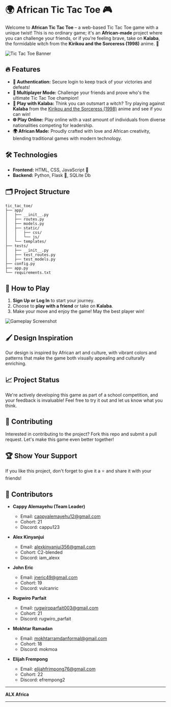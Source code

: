 # 🌍 African Tic Tac Toe 🎮

Welcome to **African Tic Tac Toe** – a web-based Tic Tac Toe game with a unique twist! This is no ordinary game; it's an **African-made** project where you can challenge your friends, or if you're feeling brave, take on **Kalaba**, the formidable witch from the **Kirikou and the Sorceress (1998)** anime. 🌟

![Tic Tac Toe Banner](https://as1.ftcdn.net/v2/jpg/05/96/52/22/1000_F_596522285_tKM9qxfXK5x5bHTGcgIMM5ugWwAIhOiJ.jpg)

## 🔥 Features

- **🔐 Authentication:** Secure login to keep track of your victories and defeats!
- **👥 Multiplayer Mode:** Challenge your friends and prove who's the ultimate Tic Tac Toe champion!
- **🤖 Play with Kalaba:** Think you can outsmart a witch? Try playing against **Kalaba** from the [Kirikou and the Sorceress (1998)](https://youtu.be/FOXIXbq0bRc) anime and see if you can win!
- **🌐 Play Online:** Play online with a vast amount of individuals from diverse nationalities competing for leadership.
- **🌍 African Made:** Proudly crafted with love and African creativity, blending traditional games with modern technology.

## 🛠️ Technologies

- **Frontend:** HTML, CSS, JavaScript 🎨
- **Backend:** Python, Flask 🐍, SQLite Db

## 🗂️ Project Structure

```plaintext
tic_tac_toe/
├── app/
│   ├── __init__.py
│   ├── routes.py
│   ├── models.py
│   ├── static/
│   │   ├── css/
│   │   └── js/
│   └── templates/
├── tests/
│   ├── __init__.py
│   ├── test_routes.py
│   ├── test_models.py
├── config.py
├── app.py
└── requirements.txt
```

## 🎯 How to Play

1. **Sign Up or Log In** to start your journey.
2. Choose to **play with a friend** or take on **Kalaba**.
3. Make your move and enjoy the game! May the best player win!

![Gameplay Screenshot](https://t0.gstatic.com/licensed-image?q=tbn:ANd9GcQdR5hPxiKG7MuJFuIe1lbrqandKE2QP5JzdrE4Dt6gnzu6Xnc0dCyK97yTeghVzkok)

## 🖌️ Design Inspiration

Our design is inspired by African art and culture, with vibrant colors and patterns that make the game both visually appealing and culturally enriching.

## 📈 Project Status

We're actively developing this game as part of a school competition, and your feedback is invaluable! Feel free to try it out and let us know what you think.

## 🤝 Contributing

Interested in contributing to the project? Fork this repo and submit a pull request. Let's make this game even better together!

## 🏆 Show Your Support

If you like this project, don't forget to give it a ⭐ and share it with your friends!

## 👥 Contributors

- **Cappy Alemayehu (Team Leader)**
  - Email: [cappyalemayehu12@gmail.com](mailto:cappyalemayehu12@gmail.com)
  - Cohort: 21
  - Discord: cappu123

- **Alex Kinyanjui**
  - Email: [alexkinyanjui356@gmail.com](mailto:alexkinyanjui356@gmail.com)
  - Cohort: C2-blended
  - Discord: iam_alexx

- **John Eric**
  - Email: [jneric49@gmail.com](mailto:jneric49@gmail.com)
  - Cohort: 19
  - Discord: vulcanric

- **Rugwiro Parfait**
  - Email: [rugwiroparfait003@gmail.com](mailto:rugwiroparfait003@gmail.com)
  - Cohort: 21
  - Discord: rugwiro_parfait

- **Mokhtar Ramadan**
  - Email: [mokhtarramdanformal@gmail.com](mailto:mokhtarramdanformal@gmail.com)
  - Cohort: 18
  - Discord: mokmoa

- **Elijah Frempong**
  - Email: [elijahfrimpong76@gmail.com](mailto:elijahfrimpong76@gmail.com)
  - Cohort: 22
  - Discord: efrempong2

---

**ALX Africa**

---
